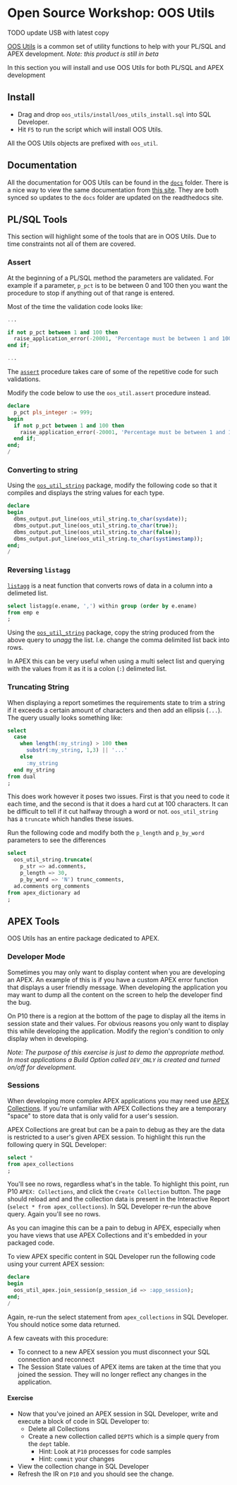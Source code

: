 # Open Source Workshop: OOS Utils

TODO update USB with latest copy

[OOS Utils](https://github.com/OraOpenSource/oos-utils) is a common set of utility functions to help with your PL/SQL and APEX development. _Note: this product is still in beta_

In this section you will install and use OOS Utils for both PL/SQL and APEX development

## Install

- Drag and drop `oos_utils/install/oos_utils_install.sql` into SQL Developer.
- Hit `F5` to run the script which will install OOS Utils.

All the OOS Utils objects are prefixed with `oos_util`.

## Documentation

All the documentation for OOS Utils can be found in the [`docs`](https://github.com/OraOpenSource/oos-utils/tree/master/docs) folder. There is a nice way to view the same documentation from [this site](http://oos-utils.readthedocs.org/en/latest/README/). They are both synced so updates to the `docs` folder are updated on the readthedocs site.


## PL/SQL Tools

This section will highlight some of the tools that are in OOS Utils. Due to time constraints not all of them are covered.

### Assert

At the beginning of a PL/SQL method the parameters are validated. For example if a parameter, `p_pct` is to be between 0 and 100 then you want the procedure to stop if anything out of that range is entered.

Most of the time the validation code looks like:

```sql
...

if not p_pct between 1 and 100 then
  raise_application_error(-20001, 'Percentage must be between 1 and 100');
end if;

...
```

The [`assert`](http://oos-utils.readthedocs.org/en/latest/oos_util/#assert-procedure) procedure takes care of some of the repetitive code for such validations.

Modify the code below to use the `oos_util.assert` procedure instead.

```sql
declare
  p_pct pls_integer := 999;
begin
  if not p_pct between 1 and 100 then
    raise_application_error(-20001, 'Percentage must be between 1 and 100');
  end if;
end;
/
```

### Converting to string
Using the [`oos_util_string`](http://oos-utils.readthedocs.org/en/latest/oos_util_string/) package, modify the following code so that it compiles and displays the string values for each type.

```sql
declare
begin
  dbms_output.put_line(oos_util_string.to_char(sysdate));
  dbms_output.put_line(oos_util_string.to_char(true));
  dbms_output.put_line(oos_util_string.to_char(false));
  dbms_output.put_line(oos_util_string.to_char(systimestamp));
end;
/
```

### Reversing `listagg`

[`listagg`](http://docs.oracle.com/cd/E11882_01/server.112/e41084/functions089.htm#SQLRF30030) is a neat function that converts rows of data in a column into a delimeted list.

```sql
select listagg(e.ename, ',') within group (order by e.ename)
from emp e
;
```

Using the [`oos_util_string`](http://oos-utils.readthedocs.org/en/latest/oos_util_string/) package, copy the string produced from the above query to _unagg_ the list. I.e. change the comma delimited list back into rows.

In APEX this can be very useful when using a multi select list and querying with the values from it as it is a colon (`:`) delimeted list.

### Truncating String

When displaying a report sometimes the requirements state to trim a string if it exceeds a certain amount of characters and then add an ellipsis (`...`). The query usually looks something like:

```sql
select
  case
    when length(:my_string) > 100 then
      substr(:my_string, 1,3) || '...'
    else
      :my_string
  end my_string
from dual
;
```

This does work however it poses two issues. First is that you need to code it each time, and the second is that it does a hard cut at 100 characters. It can be difficult to tell if it cut halfway through a word or not. `oos_util_string` has a `truncate` which handles these issues.

Run the following code and modify both the `p_length` and `p_by_word` parameters to see the differences

```sql
select
  oos_util_string.truncate(
    p_str => ad.comments,
    p_length => 30,
    p_by_word => 'N') trunc_comments,
  ad.comments org_comments
from apex_dictionary ad
;
```


## APEX Tools

OOS Utils has an entire package dedicated to APEX.

### Developer Mode

Sometimes you may only want to display content when you are developing an APEX. An example of this is if you have a custom APEX error function that displays a user friendly message. When developing the application you may want to dump all the content on the screen to help the developer find the bug.

On P10 there is a region at the bottom of the page to display all the items in session state and their values. For obvious reasons you only want to display this while developing the application. Modify the region's condition to only display when in developing.

_Note: The purpose of this exercise is just to demo the appropriate method. In most applications a Build Option called `DEV_ONLY` is created and turned on/off for development._


### Sessions

When developing more complex APEX applications you may need use [APEX Collections](https://docs.oracle.com/cd/E59726_01/doc.50/e39149/apex_collection.htm#CACFAICJ). If you're unfamiliar with APEX Collections they are a temporary "space" to store data that is only valid for a user's session.

APEX Collections are great but can be a pain to debug as they are the data is restricted to a user's given APEX session. To highlight this run the following query in SQL Developer:

```sql
select *
from apex_collections
;
```

You'll see no rows, regardless what's in the table. To highlight this point, run P10 `APEX: Collections`, and click the `Create Collection` button. The page should reload and and the collection data is present in the Interactive Report (`select * from apex_collections`). In SQL Developer re-run the above query. Again you'll see no rows.

As you can imagine this can be a pain to debug in APEX, especially when you have views that use APEX Collections and it's embedded in your packaged code.

To view APEX specific content in SQL Developer run the following code using your current APEX session:

```sql
declare
begin
  oos_util_apex.join_session(p_session_id => :app_session);
end;
/
```

Again, re-run the select statement from `apex_collections` in SQL Developer. You should notice some data returned.

A few caveats with this procedure:

- To connect to a new APEX session you must disconnect your SQL connection and reconnect
- The Session State values of APEX items are taken at the time that you joined the session. They will no longer reflect any changes in the application.

#### Exercise

- Now that you've joined an APEX session in SQL Developer, write and execute a block of code in SQL Developer to:
  - Delete all Collections
  - Create a new collection called `DEPTS` which is a simple query from the `dept` table.
    - Hint: Look at `P10` processes for code samples
    - Hint: `commit` your changes
- View the collection change in SQL Developer
- Refresh the IR on `P10` and you should see the change.
